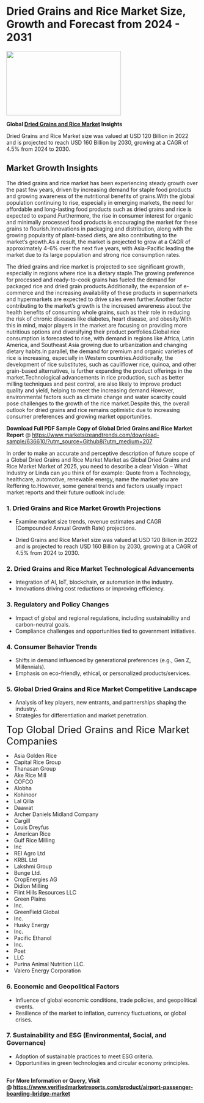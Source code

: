 <H1>Dried Grains and Rice Market Size, Growth and Forecast from 2024 - 2031</H1><img class="aligncenter size-medium wp-image-584254" src="https://thirdeyenews.in/wp-content/uploads/2024/09/Global-Market-Research-300x168.jpeg" alt="" width="300" height="168" /><p><strong>Global&nbsp;<a href="https://www.marketsizeandtrends.com/download-sample/636610/?utm_source=Github8j?utm_medium=207">Dried Grains and Rice Market</a> Insights</strong></p><p>Dried Grains and Rice Market size was valued at USD 120 Billion in 2022 and is projected to reach USD 160 Billion by 2030, growing at a CAGR of 4.5% from 2024 to 2030.</p><p><h2>Market Growth Insights</h2> <p>The dried grains and rice market has been experiencing steady growth over the past few years, driven by increasing demand for staple food products and growing awareness of the nutritional benefits of grains.With the global population continuing to rise, especially in emerging markets, the need for affordable and long-lasting food products such as dried grains and rice is expected to expand.Furthermore, the rise in consumer interest for organic and minimally processed food products is encouraging the market for these grains to flourish.Innovations in packaging and distribution, along with the growing popularity of plant-based diets, are also contributing to the market’s growth.As a result, the market is projected to grow at a CAGR of approximately 4-6% over the next five years, with Asia-Pacific leading the market due to its large population and strong rice consumption rates.</p> <p>The dried grains and rice market is projected to see significant growth, especially in regions where rice is a dietary staple.The growing preference for processed and ready-to-cook grains has fueled the demand for packaged rice and dried grain products.Additionally, the expansion of e-commerce and the increasing availability of these products in supermarkets and hypermarkets are expected to drive sales even further.Another factor contributing to the market’s growth is the increased awareness about the health benefits of consuming whole grains, such as their role in reducing the risk of chronic diseases like diabetes, heart disease, and obesity.With this in mind, major players in the market are focusing on providing more nutritious options and diversifying their product portfolios.Global rice consumption is forecasted to rise, with demand in regions like Africa, Latin America, and Southeast Asia growing due to urbanization and changing dietary habits.In parallel, the demand for premium and organic varieties of rice is increasing, especially in Western countries.Additionally, the development of rice substitutes, such as cauliflower rice, quinoa, and other grain-based alternatives, is further expanding the product offerings in the market.Technological advancements in rice production, such as better milling techniques and pest control, are also likely to improve product quality and yield, helping to meet the increasing demand.However, environmental factors such as climate change and water scarcity could pose challenges to the growth of the rice market.Despite this, the overall outlook for dried grains and rice remains optimistic due to increasing consumer preferences and growing market opportunities.<p><span class=""><strong>Download Full PDF Sample Copy of Global Dried Grains and Rice Market Report</strong> @ <a href="https://www.marketsizeandtrends.com/download-sample/636610/?utm_source=Github8j?utm_medium=207" target="_blank">https://www.marketsizeandtrends.com/download-sample/636610/?utm_source=Github8j?utm_medium=207</a></span></p><p>In order to make an accurate and perceptive description of future scope of a Global&nbsp;Dried Grains and Rice Market Market as Global&nbsp;Dried Grains and Rice Market Market of 2025, you need to describe a clear Vision &ndash; What Industry or Linda can you think of for example: Quote from a Technology, healthcare, automotive, renewable energy, name the market you are Reffering to.However, some general trends and factors usually impact market reports and their future outlook include:</p><h3>1.&nbsp;<strong>Dried Grains and Rice Market Growth Projections</strong></h3><ul><li>Examine market size trends, revenue estimates and CAGR (Compounded Annual Growth Rate) projections.</li><li><p>Dried Grains and Rice Market size was valued at USD 120 Billion in 2022 and is projected to reach USD 160 Billion by 2030, growing at a CAGR of 4.5% from 2024 to 2030.</p></li></ul><h3>2.&nbsp;<strong>Dried Grains and Rice Market Technological Advancements</strong></h3><ul><li>Integration of AI, IoT, blockchain, or automation in the industry.</li><li>Innovations driving cost reductions or improving efficiency.</li></ul><h3>3.&nbsp;<strong>Regulatory and Policy Changes</strong></h3><ul><li>Impact of global and regional regulations, including sustainability and carbon-neutral goals.</li><li>Compliance challenges and opportunities tied to government initiatives.</li></ul><h3>4.&nbsp;<strong>Consumer Behavior Trends</strong></h3><ul><li>Shifts in demand influenced by generational preferences (e.g., Gen Z, Millennials).</li><li>Emphasis on eco-friendly, ethical, or personalized products/services.</li></ul><h3>5.&nbsp;<strong>Global Dried Grains and Rice Market Competitive Landscape</strong></h3><ul><li>Analysis of key players, new entrants, and partnerships shaping the industry.</li><li>Strategies for differentiation and market penetration.</li></ul><p data-pm-slice="1 1 []"><span style="color: inherit; font-family: inherit; font-size: 25px;">Top Global Dried Grains and Rice Market Companies</span></p><div class="" data-test-id=""><p><li>Asia Golden Rice</li><li> Capital Rice Group</li><li> Thanasan Group</li><li> Ake Rice Mill</li><li> COFCO</li><li> Alobha</li><li> Kohinoor</li><li> Lal Qilla</li><li> Daawat</li><li> Archer Daniels Midland Company</li><li> Cargill</li><li> Louis Dreyfus</li><li> American Rice</li><li> Gulf Rice Milling</li><li> Inc</li><li> REI Agro Ltd</li><li> KRBL Ltd</li><li> Lakshmi Group</li><li> Bunge Ltd.</li><li> CropEnergies AG</li><li> Didion Milling</li><li> Flint Hills Resources LLC</li><li> Green Plains</li><li> Inc.</li><li> GreenField Global</li><li> Inc.</li><li> Husky Energy</li><li> Inc.</li><li> Pacific Ethanol</li><li> Inc.</li><li> Poet</li><li> LLC</li><li> Purina Animal Nutrition LLC.</li><li> Valero Energy Corporation</li></p></div><h3>6.&nbsp;<strong>Economic and Geopolitical Factors</strong></h3><ul><li>Influence of global economic conditions, trade policies, and geopolitical events.</li><li>Resilience of the market to inflation, currency fluctuations, or global crises.</li></ul><h3>7.&nbsp;<strong>Sustainability and ESG (Environmental, Social, and Governance)</strong></h3><ul><li>Adoption of sustainable practices to meet ESG criteria.</li><li>Opportunities in green technologies and circular economy principles.</li></ul><h2><strong style="font-size: 14px;">For More Information or Query, Visit @&nbsp;</strong><a style="background-color: #ffffff; font-size: 14px;" href="https://www.marketsizeandtrends.com/report/dried-grains-and-rice-market/" target="_blank">https://www.verifiedmarketreports.com/product/airport-passenger-boarding-bridge-market</a></h2>